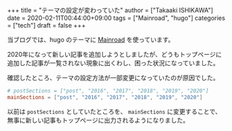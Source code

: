 +++
title = "テーマの設定が変わっていた"
author = ["Takaaki ISHIKAWA"]
date = 2020-02-11T00:44:00+09:00
tags = ["Mainroad", "hugo"]
categories = ["tech"]
draft = false
+++

当ブログでは、hugo のテーマに [Mainroad](https://themes.gohugo.io/mainroad/) を使っています。  

2020年になって新しい記事を追加しようとしましたが、どうもトップページに追加した記事が一覧されない現象に出くわし、困った状況になっていました。  

確認したところ、テーマの設定方法が一部変更になっていたのが原因でした。  

```toml
# postSections = ["post", "2016", "2017", "2018", "2019", "2020"]
mainSections = ["post", "2016", "2017", "2018", "2019", "2020"]
```

以前は `postSections` としていたところを、 `mainSections` に変更することで、無事に新しい記事もトップページに出力されるようになりました。
